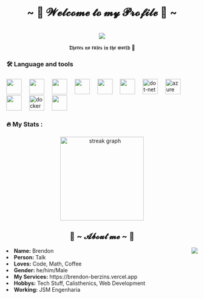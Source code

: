 <h1 align="center">~ 🍂 𝓦𝓮𝓵𝓬𝓸𝓶𝓮 𝓽𝓸 𝓶𝔂 𝓟𝓻𝓸𝓯𝓲𝓵𝓮 🍃 ~</h1>
<br>
<div align="center">
<!-- <a href="https://discord.com/users/1170124558959910912" > -->
  <a href="https://discord.com/users/1070647662027751455" >
   <img src="https://lanyard.cnrad.dev/api/1070647662027751455?theme=light&bg=f3f3f3&showDisplayName=true&animated=true&hideDiscrim=true&borderRadius=20px&idleMessage=Probably%20working%20on%20a%20project%20☄️"  />
  </a>
    <br>
  <p>𝕿𝖍𝖊𝖗𝖊𝖘 𝖓𝖔 𝖗𝖚𝖑𝖊𝖘 𝖎𝖓 𝖙𝖍𝖊 𝖜𝖔𝖗𝖑𝖉 🌊</p>
</div>

###

<h3 align="left">🛠 Language and tools</h3>

###

<div align="left">
  <img src="https://cdn.jsdelivr.net/gh/devicons/devicon@latest/icons/javascript/javascript-original.svg" height="40"/>
  <img width="12" />
  <img src="https://cdn.jsdelivr.net/gh/devicons/devicon@latest/icons/typescript/typescript-original.svg" height="40"/>
  <img width="12" />
  <img src="https://cdn.jsdelivr.net/gh/devicons/devicon@latest/icons/nodejs/nodejs-original-wordmark.svg" height="40"/>
  <img width="12" />
  <img src="https://cdn.jsdelivr.net/gh/devicons/devicon@latest/icons/react/react-original.svg" height="40"/>
  <img width="12" />
  <img src="https://cdn.jsdelivr.net/gh/devicons/devicon@latest/icons/csharp/csharp-original.svg" height="40"/>
  <img width="12" />
  <img src="https://cdn.jsdelivr.net/gh/devicons/devicon@latest/icons/blazor/blazor-original.svg" height="40"/>
  <img width="12" />
  <img src="https://cdn.jsdelivr.net/gh/devicons/devicon/icons/dot-net/dot-net-plain-wordmark.svg" height="40" alt="dot-net logo"  />
  <img width="12" />
  <img src="https://cdn.jsdelivr.net/gh/devicons/devicon@latest/icons/azure/azure-original.svg" height="40" alt="azure"/>
  <img width="12" />
  <img src="https://cdn.jsdelivr.net/gh/devicons/devicon@latest/icons/amazonwebservices/amazonwebservices-plain-wordmark.svg" height="40"/>  
  <img width="12" />
  <img src="https://cdn.jsdelivr.net/gh/devicons/devicon/icons/docker/docker-plain-wordmark.svg" height="40" alt="docker logo"  />
  <img width="12" />
  <img src="https://cdn.jsdelivr.net/gh/devicons/devicon@latest/icons/archlinux/archlinux-original.svg" height="40"/>
</div>

###

<h3 align="left">🔥   My Stats :</h3>

###

<div align="center">
  <img src="https://streak-stats.demolab.com?user=BrendonNiero&locale=en&mode=daily&theme=dark&hide_border=false&border_radius=5&order=3" height="220" alt="streak graph"  />
</div>

###
<div>
<h2 align="center"> 🐸 ~ 𝓐𝓫𝓸𝓾𝓽 𝓶𝓮 ~ 🐸 </h2>
  <div align="center">
<img src="https://media.tenor.com/pSOi8z7BCqQAAAAi/marija-marija-muse-dash.gif" align="right">
  </div>
<li>
 <b>Name:</b> Brendon</li>
<li>
<b>Person:</b> Talk
</li>
<li>
<b>Loves:</b> Code, Math, Coffee
</li>
<li>
<b>Gender:</b> he/him/Male
</li>
<li>
<b>My Services:</b> https://brendon-berzins.vercel.app
</li>
<li>
<b>Hobbys:</b> Tech Stuff, Calisthenics, Web Development
</li>
<li>
<b>Working:</b> JSM Engenharia
</li>
<br><br><br>
</div>
